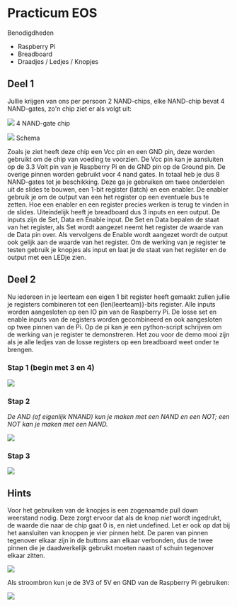 # Practicum EOS

Benodigdheden
 - Raspberry Pi
 - Breadboard
 - Draadjes / Ledjes / Knopjes

## Deel 1

Jullie krijgen van ons per persoon 2 NAND-chips, elke NAND-chip bevat 4
NAND-gates, zo'n chip ziet er als volgt uit:

![](images/4-nand-chip.png)
4 NAND-gate chip

![](images/4-nand-schema.png)
Schema

Zoals je ziet heeft deze chip een Vcc pin en een GND pin, deze worden
gebruikt om de chip van voeding te voorzien. De Vcc pin kan je
aansluiten op de 3.3 Volt pin van je Raspberry Pi en de GND pin op de
Ground pin. De overige pinnen worden gebruikt voor 4 nand gates. In
totaal heb je dus 8 NAND-gates tot je beschikking. Deze ga je gebruiken
om twee onderdelen uit de slides te bouwen, een 1-bit register (latch)
en een enabler. De enabler gebruik je om de output van een het register
op een eventuele bus te zetten. Hoe een enabler en een register precies
werken is terug te vinden in de slides. Uiteindelijk heeft je breadboard
dus 3 inputs en een output. De inputs zijn de Set, Data en Enable input.
De Set en Data bepalen de staat van het register, als Set wordt aangezet
neemt het register de waarde van de Data pin over. Als vervolgens de
Enable wordt aangezet wordt de output ook gelijk aan de waarde van het
register. Om de werking van je register te testen gebruik je knopjes als
input en laat je de staat van het register en de output met een LEDje
zien.

## Deel 2

Nu iedereen in je leerteam een eigen 1 bit register heeft gemaakt zullen
jullie je registers combineren tot een {len(leerteam)}-bits register.
Alle inputs worden aangesloten op een IO pin van de Raspberry Pi. De
losse set en enable inputs van de registers worden gecombineerd en ook
aangesloten op twee pinnen van de Pi. Op de pi kan je een python-script
schrijven om de werking van je register te demonstreren. Het zou voor de
demo mooi zijn als je alle ledjes van de losse registers op een
breadboard weet onder te brengen.

### Stap 1 (begin met 3 en 4)

![](images/1-bit-latch.png)

### Stap 2

*De AND (of eigenlijk NNAND) kun je maken met een NAND en een NOT; een
NOT kan je maken met een NAND.*

![](images/1-bit-latch-enable.png)

### Stap 3

![](images/n-bit-register.png)

## Hints

Voor het gebruiken van de knopjes is een zogenaamde pull down weerstand
nodig. Deze zorgt ervoor dat als de knop *niet* wordt ingedrukt, de
waarde die naar de chip gaat 0 is, en niet undefined. Let er ook op dat
bij het aansluiten van knoppen je vier pinnen hebt. De paren van pinnen
tegenover elkaar zijn in de buttons aan elkaar verbonden, dus de twee
pinnen die je daadwerkelijk gebruikt moeten naast of schuin tegenover
elkaar zitten.

![](images/pull-down-resistor-button.png)

Als stroombron kun je de 3V3 of 5V en GND van de Raspberry Pi gebruiken:

![](images/rpi-pinout.png)
